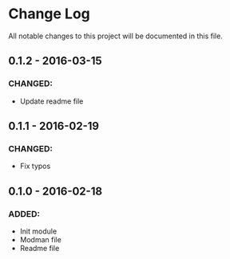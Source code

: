 # Change Log
All notable changes to this project will be documented in this file.

## 0.1.2 - 2016-03-15
### CHANGED:
- Update readme file

## 0.1.1 - 2016-02-19
### CHANGED:
- Fix typos

## 0.1.0 - 2016-02-18
### ADDED:
- Init module
- Modman file
- Readme file
